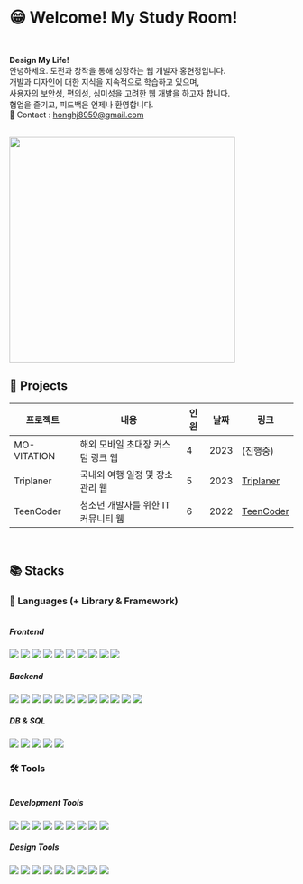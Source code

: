 # 😁 Welcome! My Study Room!

<br>

<b>Design My Life!</b><br>
안녕하세요. 도전과 창작을 통해 성장하는 웹 개발자 홍현정입니다.<br>
개발과 디자인에 대한 지식을 지속적으로 학습하고 있으며,<br>
사용자의 보안성, 편의성, 심미성을 고려한 웹 개발을 하고자 합니다.<br>
협업을 즐기고, 피드백은 언제나 환영합니다.<br>
💌 Contact : honghj8959@gmail.com

<br>

<img src="https://github-readme-stats.vercel.app/api?username=ho-ong&show_icons=true&theme=radical)](https://github.com/ho-ong/github-readme-stats" style="width: 400" />

<br>

## 📁 Projects

| 프로젝트 | 내용 | 인원 | 날짜 | 링크 |
|---|---|---|---|---|
| MO-VITATION | 해외 모바일 초대장 커스텀 링크 웹 | 4 | 2023 | (진행중) |
| Triplaner | 국내외 여행 일정 및 장소 관리 웹 | 5 | 2023 | [Triplaner](https://github.com/ho-ong/triplaner-project) |
| TeenCoder | 청소년 개발자를 위한 IT 커뮤니티 웹 | 6 | 2022 | [TeenCoder](https://github.com/ho-ong/teencoder-project) |

<br>

## 📚 Stacks

### 💬 Languages (+ Library & Framework)
<div style="display: inline-block">
 <!-- Frontend -->
 <h5>Frontend</h5>
 <img src="https://img.shields.io/badge/HTML-E34F26?style=flat&logo=HTML5&logoColor=white" />
 <img src="https://img.shields.io/badge/CSS-1572B6?style=flat&logo=CSS3&logoColor=white" />
 <img src="https://img.shields.io/badge/Sass-CC6699?style=flat&logo=Sass&logoColor=white" />
 <img src="https://img.shields.io/badge/JavaScript-F7DF1E?style=flat&logo=JavaScript&logoColor=white" />
 <img src="https://img.shields.io/badge/jQuery-0769AD?style=flat&logo=jQuery&logoColor=white" />
 <img src="https://img.shields.io/badge/Bootstrap-7952B3?style=flat&logo=Bootstrap&logoColor=white" />
 <img src="https://img.shields.io/badge/Svelte-FF3E00?style=flat&logo=Svelte&logoColor=white" />
 <img src="https://img.shields.io/badge/Vue.js-4FC08D?style=flat&logo=Vue.js&logoColor=white" />
 <img src="https://img.shields.io/badge/React.js-61DAFB?style=flat&logo=React&logoColor=white" />
 <img src="https://img.shields.io/badge/Redux-764ABC?style=flat&logo=Redux&logoColor=white" />
 <!-- Backend -->
 <h5>Backend</h5>
 <img src="https://img.shields.io/badge/Java-007396?style=flat&logo=coffeescript&logoColor=white" />
 <img src="https://img.shields.io/badge/Spring-6DB33F?style=flat&logo=Spring&logoColor=white" />
 <img src="https://img.shields.io/badge/SpringBoot-6DB33F?style=flat&logo=SpringBoot&logoColor=white" />
 <img src="https://img.shields.io/badge/Node.js-339933?style=flat&logo=Node.js&logoColor=white" />
 <img src="https://img.shields.io/badge/Python-3776AB?style=flat&logo=Python&logoColor=white" />
 <img src="https://img.shields.io/badge/Flask-000000?style=flat&logo=Flask&logoColor=white" />
 <img src="https://img.shields.io/badge/R-276DC3?style=flat&logo=R&logoColor=white" />
 <img src="https://img.shields.io/badge/MyBatis-000000?style=flat&logo=Fluentd&logoColor=white" />
 <img src="https://img.shields.io/badge/Maven-C71A36?style=flat&logo=ApacheMaven&logoColor=white" />
 <img src="https://img.shields.io/badge/Gradle-02303A?style=flat&logo=Gradle&logoColor=white" />
 <img src="https://img.shields.io/badge/Tomcat-F8DC75?style=flat&logo=ApacheTomcat&logoColor=white" />
 <img src="https://img.shields.io/badge/Linux-FCC624?style=flat&logo=Linux&logoColor=white" />
 <!-- DB & SQL -->
 <h5>DB & SQL</h5>
 <img src="https://img.shields.io/badge/OracleSQL-F80000?style=flat&logo=Oracle&logoColor=white" />
 <img src="https://img.shields.io/badge/MySQL-4479A1?style=flat&logo=MySQL&logoColor=white" />
 <img src="https://img.shields.io/badge/PostgreSQL-4169E1?style=flat&logo=PostgreSQL&logoColor=white" />
 <img src="https://img.shields.io/badge/MongoDB-47A248?style=flat&logo=MongoDB&logoColor=white" />
 <img src="https://img.shields.io/badge/Firebase-FFCA28?style=flat&logo=Firebase&logoColor=white" />
</div>

<br>

### 🛠 Tools
<div style="display: inline-block">
 <!-- Development Tools -->
 <h5>Development Tools</h5>
 <img src="https://img.shields.io/badge/IntelliJ%20IDEA-000000?style=flat&logo=IntelliJIDEA&logoColor=white" />
 <img src="https://img.shields.io/badge/PyCharm-000000?style=flat&logo=PyCharm&logoColor=white" />
 <img src="https://img.shields.io/badge/Eclipse-2C2255?style=flat&logo=EclipseIDE&logoColor=white" />
 <img src="https://img.shields.io/badge/Visual%20Studio%20Code-007ACC?style=flat&logo=VisualStudioCode&logoColor=white" />
 <img src="https://img.shields.io/badge/RStudio-75AADB?style=flat&logo=RStudio&logoColor=white" />
 <img src="https://img.shields.io/badge/Anaconda-44A833?style=flat&logo=Anaconda&logoColor=white" />
 <img src="https://img.shields.io/badge/Postman-FF6C37?style=flat&logo=Postman&logoColor=white" />
 <img src="https://img.shields.io/badge/FileZilla-BF0000?style=flat&logo=FileZilla&logoColor=white" />
 <img src="https://img.shields.io/badge/GitHub-181717?style=flat&logo=GitHub&logoColor=white" />
 <!-- Design Tools -->
 <h5>Design Tools</h5>
 <img src="https://img.shields.io/badge/Figma-F24E1E?style=flat&logo=Figma&logoColor=white" />
 <img src="https://img.shields.io/badge/InVision-FF3366?style=flat&logo=InVision&logoColor=white" />
 <img src="https://img.shields.io/badge/Sketch-F7B500?style=flat&logo=Sketch&logoColor=white" />
 <img src="https://img.shields.io/badge/Adobe%20XD-FF61F6?style=flat&logo=AdobeXD&logoColor=white" />
 <img src="https://img.shields.io/badge/Adobe%20Dreamweaver-FF61F6?style=flat&logo=AdobeDreamweaver&logoColor=white" />
 <img src="https://img.shields.io/badge/Adobe%20Illustrator-FF9A00?style=flat&logo=AdobeIllustrator&logoColor=white" />
 <img src="https://img.shields.io/badge/Adobe%20InDesign-FF3366?style=flat&logo=AdobeInDesign&logoColor=white" />
 <img src="https://img.shields.io/badge/Adobe%20Lightroom-31A8FF?style=flat&logo=AdobeLightroom&logoColor=white" />
 <img src="https://img.shields.io/badge/Adobe%20Photoshop-31A8FF?style=flat&logo=AdobePhotoshop&logoColor=white" />
</div>
